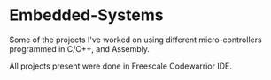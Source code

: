 # Embedded-Systems
Some of the projects I've worked on using different micro-controllers programmed in C/C++, and Assembly. 

All projects present were done in Freescale Codewarrior IDE.
